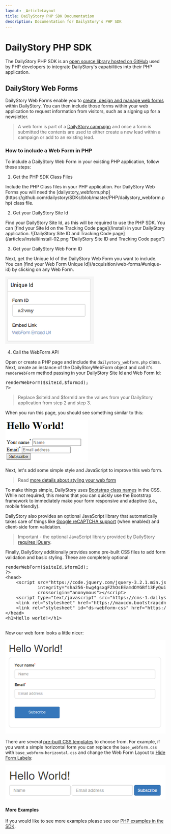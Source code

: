 ```yaml
---
layout: _ArticleLayout
title: DailyStory PHP SDK Documentation
description: Documentation for DailyStory's PHP SDK
---
```

# DailyStory PHP SDK
The DailyStory PHP SDK is an [open source library hosted on GitHub](https://github.com/dailystory/SDKs/tree/master/PHP) used by PHP developers to integrate DailyStory's capabilities into their PHP application.

## DailyStory Web Forms
DailyStory Web Forms enable you to [create, design and manage web forms](/acquisition/web-forms/) within DailyStory. You can then include those forms within your web application to request information from visitors, such as a signing up for a newsletter. 

> A web form is part of a [DailyStory campaign](/campaigns/) and once a form is submitted the contents are used to either create a new lead within a campaign or add to an existing lead.

### How to include a Web Form in PHP
To include a DailyStory Web Form in your existing PHP application, follow these steps:
	
<ol class="step"><li value="1">Get the PHP SDK Class Files</li></ol>
Include the PHP Class files in your PHP application. For DailyStory Web Forms you will need the [dailystory_webform.php](https://github.com/dailystory/SDKs/blob/master/PHP/dailystory_webform.php) class file.

<ol class="step"><li value="2">Get your DailyStory Site Id</li></ol>
Find your DailyStory Site Id, as this will be required to use the PHP SDK. You can [find your Site Id on the Tracking Code page](/install) in your DailyStory application.
![DailyStory Site ID and Tracking Code page](/articles/install/install-02.png "DailyStory Site ID and Tracking Code page")

<ol class="step"><li value="3">Get your DailyStory Web Form ID</li></ol>
Next, get the Unique Id of the DailyStory Web Form you want to include. You can [find your Web Form Unique Id](/acquisition/web-forms/#unique-id) by clicking on any Web Form.

![Web Form Unique Id](/articles/acquisition/web-forms/webforms-12.png "Web Form Unique Id")

<ol class="step"><li value="4">Call the WebForm API</li></ol>
Open or create a PHP page and include the <code>dailystory_webform.php</code> class. Next, create an instance of the DailyStoryWebForm object and call it's <code>renderWebForm</code> method passing in your DailyStory Site Id and Web Form Id:
	
<pre class="brush: php">
<?php
require_once('dailystory_webform.php');

// Create an instance of the web form
$webform = new DailyStoryWebForm();

// Get the web form
echo $webform->renderWebForm($siteId,$formId);
?>
</pre>

> Replace $siteId and $formId are the values from your DailyStory application from step 2 and step 3.

When you run this page, you should see something similar to this:
	
![Simple Web Form](/articles/sdk/dotnet-01.png "Simple Web Form")

Next, let's add some simple style and JavaScript to improve this web form.

> Read [more details about styling your web form](/acquisition/web-forms/#styling-your-web-form)

To make things simple, DailyStory uses [Bootstrap class names](http://getbootstrap.com/) in the CSS. While not required, this means that you can quickly use the Bootstrap framework to immediately make your form responsive and adaptive (i.e., mobile friendly).

DailyStory also provides an optional JavaScript library that automatically takes care of things like [Google reCAPTCHA support](/integrations/recaptcha) (when enabled) and client-side form validation.

> Important - the optional JavaScript library provided by DailyStory [requires jQuery](https://jquery.com/).

Finally, DailyStory additionally provides some pre-built CSS files to add form validation and basic styling. These are completely optional:

<pre class="brush: php">
<?php
require_once('dailystory_webform.php');

// Create an instance of the web form
$webform = new DailyStoryWebForm();

// Get the web form
$form = $webform->renderWebForm($siteId,$formId);
?>
&lt;head&gt;
	&lt;script src="https://code.jquery.com/jquery-3.2.1.min.js"
            integrity="sha256-hwg4gsxgFZhOsEEamdOYGBf13FyQuiTwlAQgxVSNgt4="
            crossorigin="anonymous"&gt;&lt;/script&gt;
    &lt;script type="text/javascript" src="https://cms-1.dailystory.com/Scripts/ds-landingpages.js"&gt;&lt;/script&gt;
    &lt;link rel="stylesheet" href="https://maxcdn.bootstrapcdn.com/bootstrap/3.3.7/css/bootstrap.min.css"&gt;
    &lt;link rel="stylesheet" id="ds-webform-css" href="https://cms-1.dailystory.com/Content/base_webform.css?ver=1.0.2" type="text/css" media="all"&gt;
&lt;/head&gt;
&lt;h1&gt;Hello world!&lt;/h1&gt;
<?php echo $form?>
</pre>

Now our web form looks a little nicer:
	
![Simple Web Form](/articles/sdk/dotnet-02.png "Simple Web Form")

There are several [pre-built CSS templates](/acquisition/web-forms/#styling-your-web-form) to choose from. For example, if you want a simple horizontal form you can replace the <code>base_webform.css</code> with <code>base_webform-horizontal.css</code> and change the Web Form Layout to [Hide Form Labels](/acquisition/web-forms/#form-layout):
	
![Simple Web Form](/articles/sdk/dotnet-03.png "Simple Web Form")

#### More Examples
If you would like to see more examples please see our [PHP examples in the SDK](https://github.com/dailystory/SDKs/tree/master/PHP/examples).